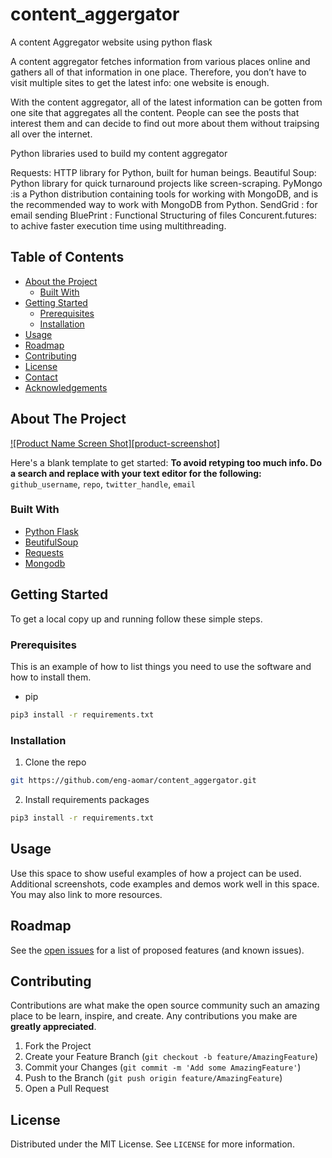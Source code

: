 # content_aggergator
A content Aggregator website using python flask


A content aggregator fetches information from various places online and gathers all of that information in one place. Therefore, you don’t have to visit multiple sites to get the latest info: one website is enough.

With the content aggregator, all of the latest information can be gotten from one site that aggregates all the content. People can see the posts that interest them and can decide to find out more about them without traipsing all over the internet.

Python libraries used to build my content aggregator

Requests: HTTP library for Python, built for human beings.
Beautiful Soup: Python library for quick turnaround projects like screen-scraping.
PyMongo :is a Python distribution containing tools for working with MongoDB, and is the recommended way to work with MongoDB from Python.
SendGrid : for email sending
BluePrint : Functional Structuring of files
Concurent.futures: to achive faster execution time using multithreading. 

<!-- TABLE OF CONTENTS -->
## Table of Contents

* [About the Project](#about-the-project)
  * [Built With](#built-with)
* [Getting Started](#getting-started)
  * [Prerequisites](#prerequisites)
  * [Installation](#installation)
* [Usage](#usage)
* [Roadmap](#roadmap)
* [Contributing](#contributing)
* [License](#license)
* [Contact](#contact)
* [Acknowledgements](#acknowledgements)

<!-- ABOUT THE PROJECT -->
## About The Project

[![Product Name Screen Shot][product-screenshot]](https://example.com)

Here's a blank template to get started:
**To avoid retyping too much info. Do a search and replace with your text editor for the following:**
`github_username`, `repo`, `twitter_handle`, `email`


### Built With

* [Python Flask](https://flask.palletsprojects.com/en/1.1.x/)
* [BeutifulSoup](https://pypi.org/project/beautifulsoup4/)
* [Requests](https://pypi.org/project/requests/)
* [Mongodb](https://www.mongodb.com/cloud/atlas)

<!-- GETTING STARTED -->
## Getting Started

To get a local copy up and running follow these simple steps.

### Prerequisites

This is an example of how to list things you need to use the software and how to install them.
* pip
```sh
pip3 install -r requirements.txt
```

### Installation
 
1. Clone the repo
```sh
git https://github.com/eng-aomar/content_aggergator.git
```
2. Install requirements packages
```sh
pip3 install -r requirements.txt
```


<!-- USAGE EXAMPLES -->
## Usage

Use this space to show useful examples of how a project can be used. Additional screenshots, code examples and demos work well in this space. You may also link to more resources.


<!-- ROADMAP -->
## Roadmap

See the [open issues](https://github.com/github_username/repo/issues) for a list of proposed features (and known issues).



<!-- CONTRIBUTING -->
## Contributing

Contributions are what make the open source community such an amazing place to be learn, inspire, and create. Any contributions you make are **greatly appreciated**.

1. Fork the Project
2. Create your Feature Branch (`git checkout -b feature/AmazingFeature`)
3. Commit your Changes (`git commit -m 'Add some AmazingFeature'`)
4. Push to the Branch (`git push origin feature/AmazingFeature`)
5. Open a Pull Request



<!-- LICENSE -->
## License

Distributed under the MIT License. See `LICENSE` for more information.



